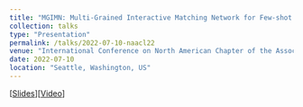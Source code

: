 ```yaml
---
title: "MGIMN: Multi-Grained Interactive Matching Network for Few-shot Text Classification"
collection: talks
type: "Presentation"
permalink: /talks/2022-07-10-naacl22
venue: "International Conference on North American Chapter of the Association for Computational Linguistics (NAACL2022), Virtual Conference"
date: 2022-07-10
location: "Seattle, Washington, US"
---
```


<!-- This is a description of your talk, which is a markdown files that can be all markdown-ified like any other post. Yay markdown! -->

\[[Slides](https://miradel51.github.io/files/naacl2022_slides_3.pdf)\]\[[Video](https://miradel51.github.io/files/naacl22_video_small.mp4)\]
